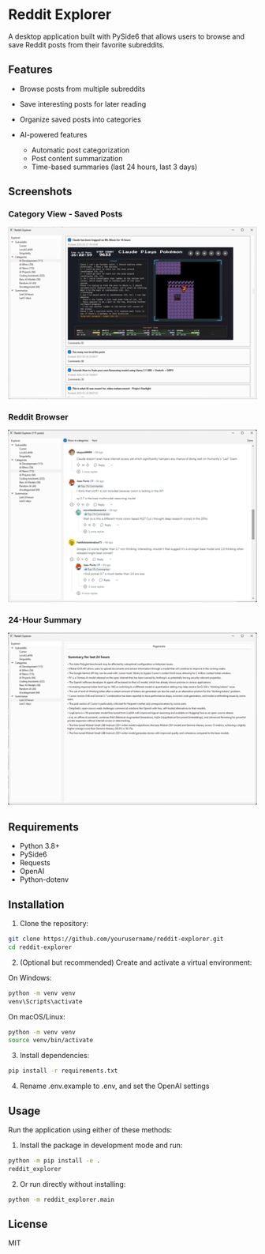 # Reddit Explorer

A desktop application built with PySide6 that allows users to browse and save Reddit posts from their favorite subreddits.

## Features

- Browse posts from multiple subreddits
- Save interesting posts for later reading
- Organize saved posts into categories

- AI-powered features
  - Automatic post categorization
  - Post content summarization
  - Time-based summaries (last 24 hours, last 3 days)

## Screenshots

### Category View - Saved Posts
![Category View](example.png)

### Reddit Browser
![Reddit Browser](example2.png)

### 24-Hour Summary
![24-Hour Summary](example3.png)

## Requirements

- Python 3.8+
- PySide6
- Requests
- OpenAI
- Python-dotenv

## Installation

1. Clone the repository:
```bash
git clone https://github.com/yourusername/reddit-explorer.git
cd reddit-explorer
```

2. (Optional but recommended) Create and activate a virtual environment:

On Windows:
```bash
python -m venv venv
venv\Scripts\activate
```

On macOS/Linux:
```bash
python -m venv venv
source venv/bin/activate
```

3. Install dependencies:
```bash
pip install -r requirements.txt
```

4. Rename .env.example to .env, and set the OpenAI settings

## Usage

Run the application using either of these methods:

1. Install the package in development mode and run:
```bash
python -m pip install -e .
reddit_explorer
```

2. Or run directly without installing:
```bash
python -m reddit_explorer.main
```

## License

MIT 